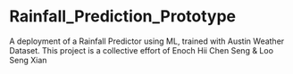 # Rainfall_Prediction_Prototype
A deployment of a Rainfall Predictor using ML, trained with Austin Weather Dataset. This project is a collective effort of Enoch Hii Chen Seng &amp; Loo Seng Xian

